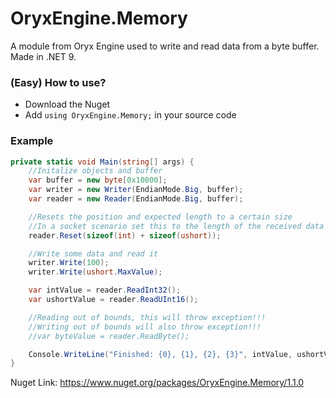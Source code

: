 # OryxEngine.Memory
A module from Oryx Engine used to write and read data from a byte buffer.
Made in .NET 9.

### (Easy) How to use?
- Download the Nuget
- Add `using OryxEngine.Memory;` in your source code

### Example

```c#
private static void Main(string[] args) {
    //Initalize objects and buffer
    var buffer = new byte[0x10000];
    var writer = new Writer(EndianMode.Big, buffer);
    var reader = new Reader(EndianMode.Big, buffer);

    //Resets the position and expected length to a certain size
    //In a socket scenario set this to the length of the received data
    reader.Reset(sizeof(int) + sizeof(ushort));

    //Write some data and read it
    writer.Write(100);
    writer.Write(ushort.MaxValue);

    var intValue = reader.ReadInt32();
    var ushortValue = reader.ReadUInt16();

    //Reading out of bounds, this will throw exception!!!
    //Writing out of bounds will also throw exception!!!
    //var byteValue = reader.ReadByte();

    Console.WriteLine("Finished: {0}, {1}, {2}, {3}", intValue, ushortValue, reader.Position, reader.Buffer.Length);
}
```

Nuget Link: https://www.nuget.org/packages/OryxEngine.Memory/1.1.0
